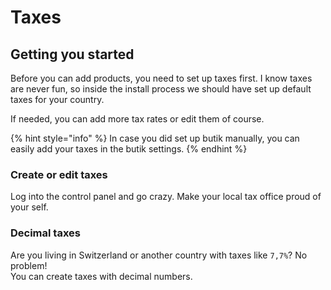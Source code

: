 # Taxes

## Getting you started

Before you can add products, you need to set up taxes first. I know taxes are never fun, so inside the install process we should have set up default taxes for your country. 

If needed, you can add more tax rates or edit them of course. 

{% hint style="info" %}
In case you did set up butik manually, you can easily add your taxes in the butik settings.
{% endhint %}

### Create or edit taxes

Log into the control panel and go crazy. Make your local tax office proud of your self. 

### Decimal taxes

Are you living in Switzerland or another country with taxes like `7,7%`? No problem!  
You can create taxes with decimal numbers.

